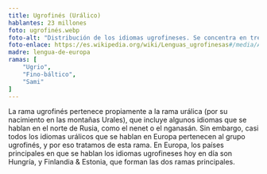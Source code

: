 ```yaml
---
title: Ugrofinés (Urálico)
hablantes: 23 millones
foto: ugrofinés.webp
foto-alt: "Distribución de los idiomas ugrofineses. Se concentra en tres zonas geográficas: el norte de Europa, centrado en Finlandia y Estonia, en el centro de Europa sobre Hungría, y en el centro-oeste de Rusia."
foto-enlace: https://es.wikipedia.org/wiki/Lenguas_ugrofinesas#/media/Archivo:Lenguas_finougrias.png
madre: lengua-de-europa
ramas: [
    "Ugrio",
    "Fino-báltico",
    "Sami"
]
---
```


La rama ugrofinés pertenece propiamente a la rama urálica (por su nacimiento en las montañas Urales), que incluye algunos idiomas que se hablan en el norte de Rusia, como el nenet o el nganasán. Sin embargo, casi todos los idiomas urálicos que se hablan en Europa pertenecen al grupo ugrofinés, y por eso tratamos de esta rama. En Europa, los países principales en que se hablan los idiomas ugrofineses hoy en día son Hungría, y Finlandia & Estonia, que forman las dos ramas principales.